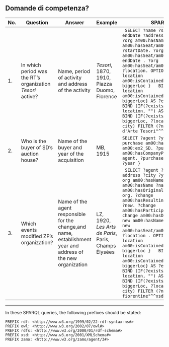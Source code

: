 ## Domande di competenza?

| No. | Question | Answer  | Example                                       | SPARQL |
|-----|---------------------------------------------------------------------------------------------------------|------------------------------------------------------------------|-----------------------------------------------------------|----------------------------------------------------------------------------------------------------------------------------------------------------------------------------------------------------------------------------------------------------------------------------------------------------------------------------------|
| 1.  | In which period was the RT’s organization <i>Tesori</i> active? | Name, period of activity and address of the activity | <i>Tesori</i>, 1870, 1910, Piazza Duomo, Florence          | ``` SELECT ?name ?startDate ?endDate ?address ?city WHERE { ?org am00:hasName ?name. ?org am00:hasSeat/am00:isActiveFrom ?startDate. ?org am00:hasSeat/am00:isActiveTo ?endDate . ?org am00:hasSeat/am00:isLocatedIn ?location. OPTIONAL { ?location am00:isContainedInPlace ?biggerLoc }   BIND (exists{?location am00:isContainedInPlace ?biggerLoc} AS ?existsAddress)   BIND (IF(?existsAddress, ?location, "") AS ?address)  BIND (IF(?existsAddress, ?biggerLoc, ?location) AS ?city) FILTER (?name="Galleria d'Arte Tesori"^^xsd:string) }```                                                                                                                                                                                                         |
| 2.  | Who is the buyer of SD’s auction house?  | Name of the buyer and year of the acquisition   | MB, 1915                                                  | ``` SELECT ?agent ?year WHERE { ?purchase am00:hasCompanySeller am00:ex2_SD. ?purchase am00:hasCompanyPurchaser ?agent. ?purchase am00:hasDate ?year } ```                                                                                                                                                                      |
| 3.  | Which events modified ZF’s organization? | Name of the agent responsible for the change,and name, establishment year and address of the new organization | LZ, 1920, <i>Les Arts de Paris</i>, Paris, Champs Élysées | ``` SELECT ?agent ?newName ?address ?city ?year WHERE { ?org am00:hasName ?name . ?org am00:hasName ?name . ?change am00:hasOriginalOrganization ?org. ?change am00:hasResultingOrganization ?new. ?change am00:hasParticipant ?agent. ?change am00:hasDate ?year. ?new am00:hasName ?newName . ?new am00:hasSeat/am00:isLocatedIn ?location . OPTIONAL { ?location am00:isContainedInPlace ?biggerLoc }   BIND (exists{?location am00:isContainedInPlace ?biggerLoc} AS ?existsAddress)   BIND (IF(?existsAddress, ?location, "") AS ?address)  BIND (IF(?existsAddress, ?biggerLoc, ?location) AS ?city) FILTER (?name="Arti fiorentine"^^xsd:string) }```|

****

In these SPARQL queries, the following prefixes should be stated:
```
PREFIX rdf: <http://www.w3.org/1999/02/22-rdf-syntax-ns#>
PREFIX owl: <http://www.w3.org/2002/07/owl#>
PREFIX rdfs: <http://www.w3.org/2000/01/rdf-schema#>
PREFIX xsd: <http://www.w3.org/2001/XMLSchema#>
PREFIX zamo: <http://www.w3.org/zamo/agent/3#>
```